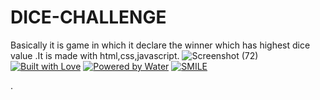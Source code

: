 # DICE-CHALLENGE
Basically it is game in which it declare the winner which has highest dice value .It is made with html,css,javascript.
![Screenshot (72)](https://user-images.githubusercontent.com/87578584/147502499-a1f045f6-1982-4747-845b-c9b283a1f836.png)
[![Built with Love](https://forthebadge.com/images/badges/built-with-love.svg)](https://github.com/markandey007) [![Powered by Water](https://forthebadge.com/images/badges/powered-by-water.svg)](https://github.com/markandey007) [![SMILE](https://forthebadge.com/images/badges/makes-people-smile.svg)](https://github.com/markandey007)

.
